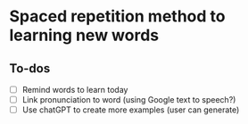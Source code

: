 # Spaced repetition method to learning new words


## To-dos
- [ ] Remind words to learn today
- [ ] Link pronunciation to word (using Google text to speech?)
- [ ] Use chatGPT to create more examples (user can generate)
